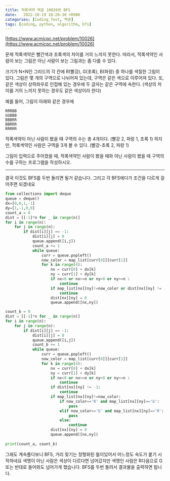 ```yaml
---
title: 적록색약 백준 10026번 BFS
date:   2022-10-19 18:26:30 +0900
categories: [Coding_Test, 백준]
tags: [coding, python, algorithm, bfs]
---
```


[https://www.acmicpc.net/problem/10026](https://www.acmicpc.net/problem/10026)

문제
적록색약은 빨간색과 초록색의 차이를 거의 느끼지 못한다. 따라서, 적록색약인 사람이 보는 그림은 아닌 사람이 보는 그림과는 좀 다를 수 있다.

크기가 N×N인 그리드의 각 칸에 R(빨강), G(초록), B(파랑) 중 하나를 색칠한 그림이 있다. 그림은 몇 개의 구역으로 나뉘어져 있는데, 구역은 같은 색으로 이루어져 있다. 또, 같은 색상이 상하좌우로 인접해 있는 경우에 두 글자는 같은 구역에 속한다. (색상의 차이를 거의 느끼지 못하는 경우도 같은 색상이라 한다)

예를 들어, 그림이 아래와 같은 경우에

```
RRRBB
GGBBB
BBBRR
BBRRR
RRRRR
```

적록색약이 아닌 사람이 봤을 때 구역의 수는 총 4개이다. (빨강 2, 파랑 1, 초록 1) 하지만, 적록색약인 사람은 구역을 3개 볼 수 있다. (빨강-초록 2, 파랑 1)

그림이 입력으로 주어졌을 때, 적록색약인 사람이 봤을 때와 아닌 사람이 봤을 때 구역의 수를 구하는 프로그램을 작성하시오.

---

결국 이것도 BFS를 두번 돌리면 될거 같습니다. 그리고 각 BFS에다가 조건을 다르게 걸어주면 되겠네요

```py
from collections import deque
queue = deque()
dx=[0,0,1,-1]
dy=[1,-1,0,0]
count_a = 0
dist = [[-1]*n for _ in range(n)]
for i in range(n):
    for j in range(n):
        if dist[i][j] == -1:
            dist[i][j] = 0
            queue.append([i,j])
            count_a += 1
            while queue:
                curr = queue.popleft()
                now_color = map_list[curr[0]][curr[1]]
                for k in range(4):
                    nx = curr[0] + dx[k]
                    ny = curr[1] + dy[k]
                    if nx<0 or nx>=n or ny<0 or ny>=n :
                        continue
                    if map_list[nx][ny]!=now_color or dist[nx][ny] != -1:
                        continue
                    dist[nx][ny] = 0
                    queue.append([nx,ny])

count_b = 0
dist = [[-1]*n for _ in range(n)]
for i in range(n):
    for j in range(n):
        if dist[i][j] == -1:
            dist[i][j] = 0
            queue.append([i,j])
            count_b += 1
            while queue:
                curr = queue.popleft()
                now_color = map_list[curr[0]][curr[1]]
                for k in range(4):
                    nx = curr[0] + dx[k]
                    ny = curr[1] + dy[k]
                    if nx<0 or nx>=n or ny<0 or ny>=n :
                        continue
                    if dist[nx][ny] != -1:
                        continue
                    if map_list[nx][ny]!=now_color:
                        if now_color=='R' and map_list[nx][ny]=='G':
                            pass
                        elif now_color=='G' and map_list[nx][ny]=='R':
                            pass
                        else:
                            continue
                    dist[nx][ny] = 0
                    queue.append([nx,ny])
                    
print(count_a, count_b)
```

그래도 계속풀다보니 BFS, 거리 찾기는 정형화된 틀이있어서 어느정도 속도가 붙기 시작하네요 색맹이 아닌 사람은 색상이 다르다면 넘어갔지만 색맹인 사람은 R다음으로 G 또는 반대로 들어와도 넘어가게 했습니다. BFS를 두번 돌려서 결과물을 출력하면 됩니다.